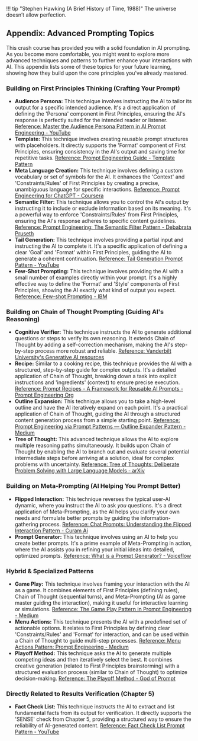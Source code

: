 !!! tip "Stephen Hawking (A Brief History of Time, 1988)"
    The universe doesn’t allow perfection.

## Appendix: Advanced Prompting Topics

This crash course has provided you with a solid foundation in AI prompting. As you become more comfortable, you might want to explore more advanced techniques and patterns to further enhance your interactions with AI. This appendix lists some of these topics for your future learning, showing how they build upon the core principles you've already mastered.

### Building on First Principles Thinking (Crafting Your Prompt)

- **Audience Persona:** This technique involves instructing the AI to tailor its output for a specific intended audience. It's a direct application of defining the 'Persona' component in First Principles, ensuring the AI's response is perfectly suited for the intended reader or listener. [Reference: Master the Audience Persona Pattern in AI Prompt Engineering - YouTube](https://www.youtube.com/watch?v=2_yJ0-F2_F0)
- **Template:** This technique involves creating reusable prompt structures with placeholders. It directly supports the 'Format' component of First Principles, ensuring consistency in the AI's output and saving time for repetitive tasks. [Reference: Prompt Engineering Guide - Template Pattern](https://www.promptingguide.ai/techniques/template)
- **Meta Language Creation:** This technique involves defining a custom vocabulary or set of symbols for the AI. It enhances the 'Context' and 'Constraints/Rules' of First Principles by creating a precise, unambiguous language for specific interactions. [Reference: Prompt Engineering for ChatGPT - Coursera](https://www.coursera.org/learn/prompt-engineering)
- **Semantic Filter:** This technique allows you to control the AI's output by instructing it to include or exclude information based on its meaning. It's a powerful way to enforce 'Constraints/Rules' from First Principles, ensuring the AI's response adheres to specific content guidelines. [Reference: Prompt Engineering: The Semantic Filter Pattern - Debabrata Pruseth](https://debabratapruseth.com/prompt-engineering-semantic-filter-pattern/)
- **Tail Generation:** This technique involves providing a partial input and instructing the AI to complete it. It's a specific application of defining a clear 'Goal' and 'Format' within First Principles, guiding the AI to generate a coherent continuation. [Reference: Tail Generation Prompt Pattern - YouTube](https://www.youtube.com/watch?v=2_yJ0-F2_F0)
- **Few-Shot Prompting:** This technique involves providing the AI with a small number of examples directly within your prompt. It's a highly effective way to define the 'Format' and 'Style' components of First Principles, showing the AI exactly what kind of output you expect. [Reference: Few-shot Prompting - IBM](https://www.ibm.com/docs/en/watsonx-ai/1.0?topic=prompt-engineering-few-shot-prompting)

### Building on Chain of Thought Prompting (Guiding AI's Reasoning)

- **Cognitive Verifier:** This technique instructs the AI to generate additional questions or steps to verify its own reasoning. It extends Chain of Thought by adding a self-correction mechanism, making the AI's step-by-step process more robust and reliable. [Reference: Vanderbilt University's Generative AI resources](https://www.vanderbilt.edu/generative-ai/resources/)
- **Recipe:** Similar to a cooking recipe, this technique provides the AI with a structured, step-by-step guide for complex outputs. It's a detailed application of Chain of Thought, breaking down a task into explicit instructions and 'ingredients' (context) to ensure precise execution. [Reference: Prompt Recipes - A Framework for Reusable AI Prompts - Prompt Engineering Org](https://www.promptengineering.org/prompt-recipes-a-framework-for-reusable-ai-prompts/)
- **Outline Expansion:** This technique allows you to take a high-level outline and have the AI iteratively expand on each point. It's a practical application of Chain of Thought, guiding the AI through a structured content generation process from a simple starting point. [Reference: Prompt Engineering via Prompt Patterns — Outline Expander Pattern - Medium](https://medium.com/@ali.aslam/prompt-engineering-via-prompt-patterns-outline-expander-pattern-a0f2d2e1b2e1)
- **Tree of Thought:** This advanced technique allows the AI to explore multiple reasoning paths simultaneously. It builds upon Chain of Thought by enabling the AI to branch out and evaluate several potential intermediate steps before arriving at a solution, ideal for complex problems with uncertainty. [Reference: Tree of Thoughts: Deliberate Problem Solving with Large Language Models - arXiv](https://arxiv.org/abs/2305.10601)

### Building on Meta-Prompting (AI Helping You Prompt Better)

- **Flipped Interaction:** This technique reverses the typical user-AI dynamic, where you instruct the AI to ask _you_ questions. It's a direct application of Meta-Prompting, as the AI helps you clarify your own needs and formulate better prompts by guiding the information-gathering process. [Reference: Chat Prompts: Understanding the Flipped Interaction Pattern - Curam Ai](https://www.curam-ai.com.au/blog/chat-prompts-understanding-the-flipped-interaction-pattern)
- **Prompt Generator:** This technique involves using an AI to help you create better prompts. It's a prime example of Meta-Prompting in action, where the AI assists you in refining your initial ideas into detailed, optimized prompts. [Reference: What is a Prompt Generator? - Voiceflow](https://www.voiceflow.com/blog/prompt-generator)

### Hybrid & Specialized Patterns

- **Game Play:** This technique involves framing your interaction with the AI as a game. It combines elements of First Principles (defining rules), Chain of Thought (sequential turns), and Meta-Prompting (AI as game master guiding the interaction), making it useful for interactive learning or simulations. [Reference: The Game Play Pattern in Prompt Engineering - Medium](https://medium.com/@ali.aslam/the-game-play-pattern-in-prompt-engineering-a0f2d2e1b2e1)
- **Menu Actions:** This technique presents the AI with a predefined set of actionable options. It relates to First Principles by defining clear 'Constraints/Rules' and 'Format' for interaction, and can be used within a Chain of Thought to guide multi-step processes. [Reference: Menu Actions Pattern: Prompt Engineering - Medium](https://medium.com/@souravpati/menu-actions-pattern-prompt-engineering-a0f2d2e1b2e1)
- **Playoff Method:** This technique asks the AI to generate multiple competing ideas and then iteratively select the best. It combines creative generation (related to First Principles brainstorming) with a structured evaluation process (similar to Chain of Thought) to optimize decision-making. [Reference: The Playoff Method - God of Prompt](https://godofprompt.ai/playoff-method)

### Directly Related to Results Verification (Chapter 5)

- **Fact Check List:** This technique instructs the AI to extract and list fundamental facts from its output for verification. It directly supports the 'SENSE' check from Chapter 5, providing a structured way to ensure the reliability of AI-generated content. [Reference: Fact Check List Prompt Pattern - YouTube](https://www.youtube.com/watch?v=2_yJ0-F2_F0)
